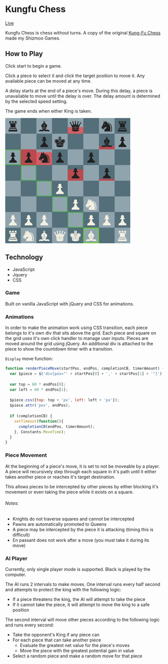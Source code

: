 

# Kungfu Chess

<a href="http://matthewjf.github.io/kungfuchess" target="_blank">Live</a>

Kungfu Chess is chess without turns. A copy of the original [Kung-Fu Chess](https://en.wikipedia.org/wiki/Kung-Fu_Chess) made my Shizmoo Games.

## How to Play

Click start to begin a game.

Click a piece to select it and click the target position to move it. Any available piece can be moved at any time.

A delay starts at the end of a piece's move. During this delay, a piece is unavailable to move until the delay is over. The delay amount is determined by the selected speed setting.

The game ends when either King is taken.

<img src="docs/game.png" width="400">

## Technology

- JavaScript
- Jquery
- CSS

### Game

Built on vanilla JavaScript with jQuery and CSS for animations.

### Animations

In order to make the animation work using CSS transition, each piece belongs to it's own div that sits above the grid. Each piece and square on the grid uses it's own click handler to manage user inputs. Pieces are moved around the grid using jQuery. An additional div is attached to the piece to show the countdown timer with a transition.

`Display` move function:

```javascript
function renderPieceMove(startPos, endPos, completionCB, timerAmount) {
  var $piece = $('div[pos="' + startPos[0] + ',' + startPos[1] + '"]');

  var top = 60 * endPos[0];
  var left = 60 * endPos[1];

  $piece.css({top: top + 'px', left: left + 'px'});
  $piece.attr('pos', endPos);

  if (completionCB) {
    setTimeout(function(){
      completionCB(endPos, timerAmount);
    }, Constants.MoveTime);
  }
}
```

### Piece Movement

At the beginning of a piece's move, it is set to not be moveable by a player. A piece will recursively step through each square in it's path until it either takes another piece or reaches it's target destination.

This allows pieces to be intercepted by other pieces by either blocking it's movement or even taking the piece while it exists on a square.

###### Notes:
- Knights do not traverse squares and cannot be intercepted
- Pawns are automatically promoted to Queens
- A piece may be intercepted by the piece it is attacking (timing this is difficult)
- En passant does not work after a move (you must take it during its move)


### AI Player

Currently, only single player mode is supported. Black is played by the computer.

The AI runs 2 intervals to make moves. One interval runs every half second and attempts to protect the king with the following logic:

- If a piece threatens the king, the AI will attempt to take the piece
- If it cannot take the piece, it will attempt to move the king to a safe position

The second interval will move other pieces according to the following logic and runs every second:

- Take the opponent's King if any piece can
- For each piece that can take another piece
  - Evaluate the greatest net value for the piece's moves
  - Move the piece with the greatest potential gain in value
- Select a random piece and make a random move for that piece

